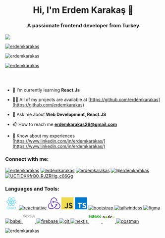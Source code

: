 <h1 align="center"> Hi, I'm Erdem Karakaş 👋</h1>
<h3 align="center">A passionate frontend developer from Turkey</h3>
<img align="center" src="https://media.giphy.com/media/SRx5tBBrTQOBi/giphy.gif" width="230">

<p align="left"> <a href="https://github.com/ryo-ma/github-profile-trophy"><img src="https://github-profile-trophy.vercel.app/?username=erdemkarakas" alt="erdemkarakas" /></a> </p>
<p align="left"> <img src="https://komarev.com/ghpvc/?username=erdemkarakas&label=Profile%20views&color=0e75b6&style=flat" alt="erdemkarakas" /> </p>


<p align="left"> <a href="https://twitter.com/erdemmkarakas" target="blank"><img src="https://img.shields.io/twitter/follow/erdemmkarakas?logo=twitter&style=for-the-badge" alt="erdemkarakas" /></a> </p>

<br/><br/>

- 🌱 I’m currently learning **React.Js**

- 👨‍💻 All of my projects are available at [https://github.com/erdemkarakas](https://github.com/erdemkarakas)

- 💬 Ask me about **Web Development, React.JS**

- 📫 How to reach me **erdemkarakas26@gmail.com**

- 📄 Know about my experiences [https://www.linkedin.com/in/erdemkarakas/](https://www.linkedin.com/in/erdemkarakas/)

<h3 align="left">Connect with me:</h3>
<p align="left">
<a href="https://twitter.com/erdemmkarakas" target="blank"><img align="center" src="https://raw.githubusercontent.com/rahuldkjain/github-profile-readme-generator/master/src/images/icons/Social/twitter.svg" alt="erdemkarakas" height="30" width="40" /></a>
<a href="https://linkedin.com/in/erdemkarakas" target="blank"><img align="center" src="https://raw.githubusercontent.com/rahuldkjain/github-profile-readme-generator/master/src/images/icons/Social/linked-in-alt.svg" alt="erdemkarakas" height="30" width="40" /></a>
<a href="https://instagram.com/erdemkarakas" target="blank"><img align="center" src="https://raw.githubusercontent.com/rahuldkjain/github-profile-readme-generator/master/src/images/icons/Social/instagram.svg" alt="erdemkarakas" height="30" width="40" /></a>
<a href="https://medium.com/@erdemkarakas" target="blank"><img align="center" src="https://raw.githubusercontent.com/rahuldkjain/github-profile-readme-generator/master/src/images/icons/Social/medium.svg" alt="@erdemkarakas" height="30" width="40" /></a>
<a href="https://www.youtube.com/channel/UCTIDKKfrQ0_RJZRHg_c66Gg" target="blank"><img align="center" src="https://raw.githubusercontent.com/rahuldkjain/github-profile-readme-generator/master/src/images/icons/Social/youtube.svg" alt="UCTIDKKfrQ0_RJZRHg_c66Gg" height="30" width="40" /></a>
</p>

<h3 align="left">Languages and Tools:</h3>
<p align="left">
  <a href="https://reactjs.org/" target="_blank" rel="noreferrer">
    <img src="https://raw.githubusercontent.com/devicons/devicon/master/icons/react/react-original-wordmark.svg" alt="react" width="40" height="40" />
  </a>
  <a href="https://reactnative.dev/" target="_blank" rel="noreferrer">
    <img src="https://reactnative.dev/img/header_logo.svg" alt="reactnative" width="40" height="40" />
  </a>
  <a href="https://redux.js.org" target="_blank" rel="noreferrer">
    <img src="https://raw.githubusercontent.com/devicons/devicon/master/icons/redux/redux-original.svg" alt="redux" width="40" height="40" />
  </a>
    <a href="https://developer.mozilla.org/en-US/docs/Web/JavaScript" target="_blank" rel="noreferrer">
    <img src="https://raw.githubusercontent.com/devicons/devicon/master/icons/javascript/javascript-original.svg" alt="javascript" width="40" height="40" />
  </a>
  <a href="https://www.typescriptlang.org/" target="_blank" rel="noreferrer">
    <img src="https://raw.githubusercontent.com/devicons/devicon/master/icons/typescript/typescript-original.svg" alt="typescript" width="40" height="40" />
  </a>
   <a href="https:/getbootstrap.com/" target="_blank" rel="noreferrer">
    <img src="https://www.vectorlogo.zone/logos/getbootstrap/getbootstrap-icon.svg" alt="bootstrap" width="40" height="40" />
  </a>
   <a href="https://tailwindcss.com/" target="_blank" rel="noreferrer">
    <img src="https://www.vectorlogo.zone/logos/tailwindcss/tailwindcss-icon.svg" alt="tailwindcss" width="40" height="40" />
  </a>
  <a href="https://www.figma.com/" target="_blank" rel="noreferrer">
    <img src="https://www.vectorlogo.zone/logos/figma/figma-icon.svg" alt="figma" width="40" height="40" />
  </a>
  <a href="https://babeljs.io/" target="_blank" rel="noreferrer">
    <img src="https://www.vectorlogo.zone/logos/babeljs/babeljs-icon.svg" alt="babel" width="40" height="40" />
  </a>
  <a href="https://expressjs.com" target="_blank" rel="noreferrer">
    <img src="https://raw.githubusercontent.com/devicons/devicon/master/icons/express/express-original-wordmark.svg" alt="express" width="40" height="40" />
  </a>
    <a href="https://firebase.google.com/" target="_blank" rel="noreferrer">
    <img src="https://www.vectorlogo.zone/logos/firebase/firebase-icon.svg" alt="firebase" width="40" height="40" />
  </a>
  <a href="https://git-scm.com/" target="_blank" rel="noreferrer">
    <img src="https://www.vectorlogo.zone/logos/git-scm/git-scm-icon.svg" alt="git" width="40" height="40" />
  </a>
  <a href="https://nextjs.org/" target="_blank" rel="noreferrer">
    <img src="https://cdn.worldvectorlogo.com/logos/nextjs-2.svg" alt="nextjs" width="40" height="40" />
  </a>
  <a href="https://www.nginx.com" target="_blank" rel="noreferrer">
    <img src="https://raw.githubusercontent.com/devicons/devicon/master/icons/nginx/nginx-original.svg" alt="nginx" width="40" height="40" />
  </a>
  <a href="https://nodejs.org" target="_blank" rel="noreferrer">
    <img src="https://raw.githubusercontent.com/devicons/devicon/master/icons/nodejs/nodejs-original-wordmark.svg" alt="nodejs" width="40" height="40" />
  </a>
  <a href="https://postman.com" target="_blank" rel="noreferrer">
    <img src="https://www.vectorlogo.zone/logos/getpostman/getpostman-icon.svg" alt="postman" width="40" height="40" />
  </a>
</p>

<p><img align="left" src="https://github-readme-stats.vercel.app/api/top-langs?username=erdemkarakas&show_icons=true&locale=en&layout=compact" alt="erdemkarakas" /></p>
